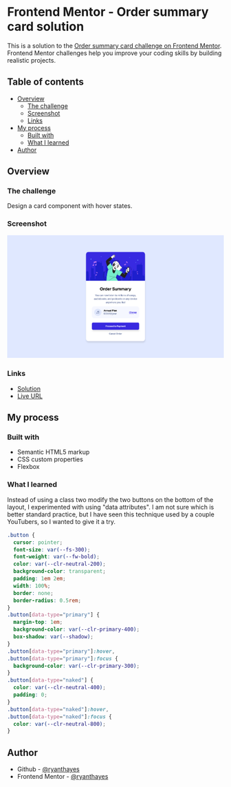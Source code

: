 # Frontend Mentor - Order summary card solution

This is a solution to the [Order summary card challenge on Frontend Mentor](https://www.frontendmentor.io/challenges/order-summary-component-QlPmajDUj). Frontend Mentor challenges help you improve your coding skills by building realistic projects. 

## Table of contents

- [Overview](#overview)
  - [The challenge](#the-challenge)
  - [Screenshot](#screenshot)
  - [Links](#links)
- [My process](#my-process)
  - [Built with](#built-with)
  - [What I learned](#what-i-learned)
- [Author](#author)

## Overview

### The challenge

Design a card component with hover states.

### Screenshot

![](./solution.png)

### Links

- [Solution](https://github.com/ryanthayes/fem-summary-component)
- [Live URL](https://ryanthayes.github.io/fem-summary-component)

## My process

### Built with

- Semantic HTML5 markup
- CSS custom properties
- Flexbox

### What I learned

Instead of using a class two modify the two buttons on the bottom of the layout, I experimented with using "data attributes". I am not sure which is better standard practice, but I have seen this technique used by a couple YouTubers, so I wanted to give it a try.

```css
.button {
  cursor: pointer;
  font-size: var(--fs-300);
  font-weight: var(--fw-bold);
  color: var(--clr-neutral-200);
  background-color: transparent;
  padding: 1em 2em;
  width: 100%;
  border: none;
  border-radius: 0.5rem;
}
.button[data-type="primary"] {
  margin-top: 1em;
  background-color: var(--clr-primary-400);
  box-shadow: var(--shadow);
}
.button[data-type="primary"]:hover,
.button[data-type="primary"]:focus {
  background-color: var(--clr-primary-300);
}
.button[data-type="naked"] {
  color: var(--clr-neutral-400);
  padding: 0;
}
.button[data-type="naked"]:hover,
.button[data-type="naked"]:focus {
  color: var(--clr-neutral-800);
}
```

## Author

- Github - [@ryanthayes](https://github.com/ryanthayes)
- Frontend Mentor - [@ryanthayes](https://www.frontendmentor.io/profile/ryanthayes)
